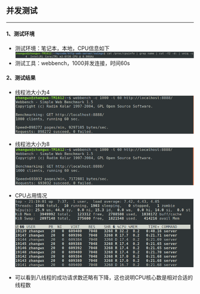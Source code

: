 ## 并发测试

---

#### 1、测试环境
- 测试环境：笔记本，本地，CPU信息如下
![](./img/CPU信息.png)
- 测试工具：webbench，1000并发连接，时间60s

#### 2、测试结果
- 线程池大小为4
![](./img/一千并发六十秒四线程.png)

- 线程池大小为8
![](./img/一千并发六十秒八线程.png)

- CPU占用情况
![](./img/CPU占用情况.png)

- 可以看到八线程的成功请求数还略有下降，这也说明CPU核心数是相对合适的线程数